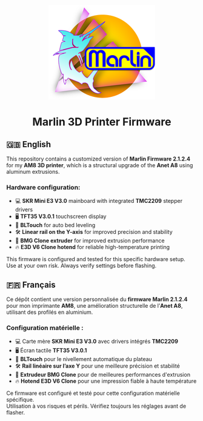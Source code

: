 <p align="center"><img src="buildroot/share/pixmaps/logo/marlin-outrun-nf-500.png" height="250" alt="MarlinFirmware's logo" /></p>

<h1 align="center">Marlin 3D Printer Firmware</h1>

## 🇬🇧 English

This repository contains a customized version of **Marlin Firmware 2.1.2.4** for my **AM8 3D printer**, which is a structural upgrade of the **Anet A8** using aluminum extrusions.

### Hardware configuration:
- 💻 **SKR Mini E3 V3.0** mainboard with integrated **TMC2209** stepper drivers  
- 🖥️ **TFT35 V3.0.1** touchscreen display  
- 📏 **BLTouch** for auto bed leveling  
- 🛠️ **Linear rail on the Y-axis** for improved precision and stability  
- 🔄 **BMG Clone extruder** for improved extrusion performance  
- 🔥 **E3D V6 Clone hotend** for reliable high-temperature printing

This firmware is configured and tested for this specific hardware setup.  
Use at your own risk. Always verify settings before flashing.

## 🇫🇷 Français

Ce dépôt contient une version personnalisée du **firmware Marlin 2.1.2.4** pour mon imprimante **AM8**, une amélioration structurelle de l’**Anet A8**, utilisant des profilés en aluminium.

### Configuration matérielle :
- 💻 Carte mère **SKR Mini E3 V3.0** avec drivers intégrés **TMC2209**  
- 🖥️ Écran tactile **TFT35 V3.0.1**  
- 📏 **BLTouch** pour le nivellement automatique du plateau  
- 🛠️ **Rail linéaire sur l’axe Y** pour une meilleure précision et stabilité  
- 🔄 **Extrudeur BMG Clone** pour de meilleures performances d'extrusion  
- 🔥 **Hotend E3D V6 Clone** pour une impression fiable à haute température

Ce firmware est configuré et testé pour cette configuration matérielle spécifique.  
Utilisation à vos risques et périls. Vérifiez toujours les réglages avant de flasher.
